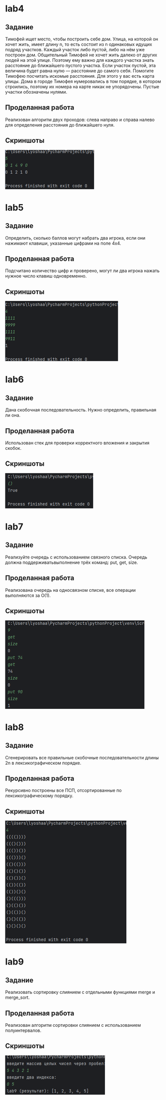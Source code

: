 
# lab4

## Задание
Тимофей ищет место, чтобы построить себе дом. Улица, на которой он хочет жить, имеет
длину n, то есть состоит из n одинаковых идущих подряд участков. Каждый участок либо
пустой, либо на нём уже построен дом.
Общительный Тимофей не хочет жить далеко от других людей на этой улице. Поэтому
ему важно для каждого участка знать расстояние до ближайшего пустого участка. Если участок
пустой, эта величина будет равна нулю — расстояние до самого себя.
Помогите Тимофею посчитать искомые расстояния. Для этого у вас есть карта улицы.
Дома в городе Тимофея нумеровались в том порядке, в котором строились, поэтому их номера
на карте никак не упорядочены. Пустые участки обозначены нулями.

## Проделанная работа
Реализован алгоритм двух проходов: слева направо и справа налево для определения расстояния до ближайшего нуля.

## Скриншоты

![результат lab4](lab4res.png)

# lab5

## Задание
Определить, сколько баллов могут набрать два игрока, если они нажимают клавиши, указанные цифрами на поле 4x4.

## Проделанная работа
Подсчитано количество цифр и проверено, могут ли два игрока нажать нужное число клавиш одновременно.

## Скриншоты

![результат lab5](lab5res.png)

# lab6

## Задание
Дана скобочная последовательность. Нужно определить, правильная ли она.

## Проделанная работа
Использован стек для проверки корректного вложения и закрытия скобок.

## Скриншоты

![результат lab6](lab6res.png)

# lab7

## Задание
Реализуйте очередь с использованием связного списка. Очередь должна поддерживатьвыполнение трёх команд: put, get, size.

## Проделанная работа
Реализована очередь на односвязном списке, все операции выполняются за O(1).

## Скриншоты

![результат lab7](lab7res.png)

# lab8

## Задание
Сгенерировать все правильные скобочные последовательности длины 2n в лексикографическом порядке.

## Проделанная работа
Рекурсивно построены все ПСП, отсортированные по лексикографическому порядку.

## Скриншоты

![результат lab8](lab8res.png)

# lab9

## Задание
Реализовать сортировку слиянием с отдельными функциями merge и merge_sort.

## Проделанная работа
Реализован алгоритм сортировки слиянием с использованием полуинтервалов.

## Скриншоты

![результат lab9](lab9res.png)
